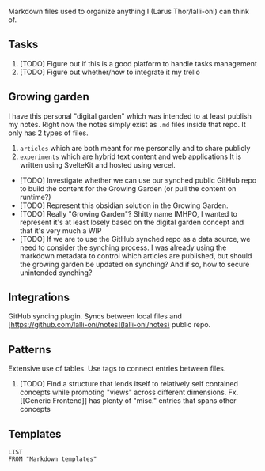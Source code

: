 Markdown files used to organize anything I (Larus Thor/lalli-oni) can think of.

## Tasks
1. [TODO] Figure out if this is a good platform to handle tasks management
2. [TODO] Figure out whether/how to integrate it my trello
## Growing garden
I have this personal "digital garden" which was intended to at least publish my notes. Right now the notes simply exist as `.md` files inside that repo. It only has 2 types of files.
1. `articles` which are both meant for me personally and to share publicly
2. `experiments` which are hybrid text content and web applications
It is written using SvelteKit and hosted using vercel.
- [TODO] Investigate whether we can use our synched public GitHub repo to build the content for the Growing Garden (or pull the content on runtime?)
- [TODO] Represent this obsidian solution in the Growing Garden.
- [TODO] Really "Growing Garden"? Shitty name IMHPO, I wanted to represent it's at least losely based on the digital garden concept and that it's very much a WIP
- [TODO] If we are to use the GitHub synched repo as a data source, we need to consider the synching process. I was already using the markdown metadata to control which articles are published, but should the growing garden be updated on synching? And if so, how to secure unintended synching? 
## Integrations
GitHub syncing plugin. Syncs between local files and [https://github.com/lalli-oni/notes](lalli-oni/notes) public repo.
## Patterns
Extensive use of tables. Use tags to connect entries between files.
1. [TODO] Find a structure that lends itself to relatively self contained concepts while promoting "views" across different dimensions. Fx. [[Generic Frontend]] has plenty of "misc." entries that spans other concepts
## Templates
```dataview
LIST
FROM "Markdown templates"
```
